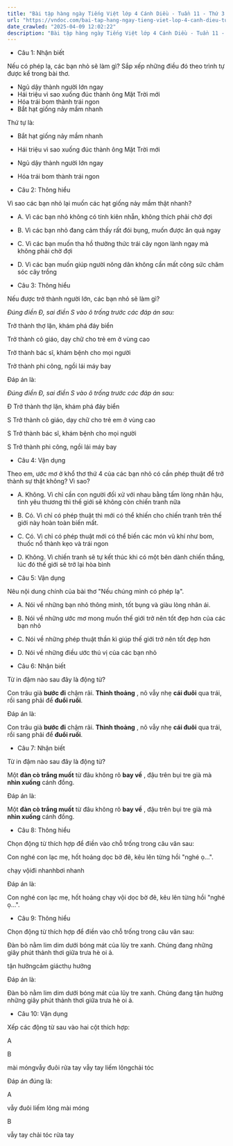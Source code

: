 ```yaml
---
title: "Bài tập hàng ngày Tiếng Việt lớp 4 Cánh Diều - Tuần 11 - Thứ 3 gồm các câu hỏi tổng hợp nội dung Đọc hiểu văn bản và Luyện từ và câu được học ở Tuần 11 trong chương trình Tiếng Việt lớp 4 Tập 1 Cánh Diều."
url: "https://vndoc.com/bai-tap-hang-ngay-tieng-viet-lop-4-canh-dieu-tuan-11-thu-3-331226"
date_crawled: "2025-04-09 12:02:22"
description: "Bài tập hàng ngày Tiếng Việt lớp 4 Cánh Diều - Tuần 11 - Thứ 3 gồm các câu hỏi tổng hợp nội dung Đọc hiểu văn bản và Luyện từ và câu được học ở Tuần 11 trong chương trình Tiếng Việt lớp 4 Tập 1 Cánh Diều."
---
```


* Câu 1:  Nhận biết

Nếu có phép lạ, các bạn nhỏ sẽ làm gì? Sắp xếp những điều đó theo trình tự được kể trong bài thơ.

  * Ngủ dậy thành người lớn ngay
  * Hái triệu vì sao xuống đúc thành ông Mặt Trời mới
  * Hóa trái bom thành trái ngon
  * Bắt hạt giống nảy mầm nhanh



Thứ tự là:

  * Bắt hạt giống nảy mầm nhanh
  * Hái triệu vì sao xuống đúc thành ông Mặt Trời mới
  * Ngủ dậy thành người lớn ngay
  * Hóa trái bom thành trái ngon



* Câu 2:  Thông hiểu

Vì sao các bạn nhỏ lại muốn các hạt giống nảy mầm thật nhanh?

  * A. Vì các bạn nhỏ không có tính kiên nhẫn, không thích phải chờ đợi 
  * B. Vì các bạn nhỏ đang cảm thấy rất đói bụng, muốn được ăn quả ngay 
  * C. Vì các bạn muốn tha hồ thưởng thức trái cây ngon lành ngay mà không phải chờ đợi 
  * D. Vì các bạn muốn giúp người nông dân không cần mất công sức chăm sóc cây trồng 



* Câu 3:  Thông hiểu

Nếu được trở thành người lớn, các bạn nhỏ sẽ làm gì?

_Đúng điền Đ, sai điền S vào ô trống trước các đáp án sau:_

Trở thành thợ lặn, khám phá đáy biển

Trở thành cô giáo, dạy chữ cho trẻ em ở vùng cao

Trở thành bác sĩ, khám bệnh cho mọi người

Trở thành phi công, ngồi lái máy bay

Đáp án là:

_Đúng điền Đ, sai điền S vào ô trống trước các đáp án sau:_

Đ Trở thành thợ lặn, khám phá đáy biển

S Trở thành cô giáo, dạy chữ cho trẻ em ở vùng cao

S Trở thành bác sĩ, khám bệnh cho mọi người

S Trở thành phi công, ngồi lái máy bay

* Câu 4:  Vận dụng

Theo em, ước mơ ở khổ thơ thứ 4 của các bạn nhỏ có cần phép thuật để trở thành sự thật không? Vì sao?

  * A. Không. Vì chỉ cần con người đối xử với nhau bằng tấm lòng nhân hậu, tình yêu thương thì thế giới sẽ không còn chiến tranh nữa 
  * B. Có. Vì chỉ có phép thuật thì mới có thể khiến cho chiến tranh trên thế giới này hoàn toàn biến mất. 
  * C. Có. Vì chỉ có phép thuật mới có thể biến các món vũ khí như bom, thuốc nổ thành kẹo và trái ngon 
  * D. Không. Vì chiến tranh sẽ tự kết thúc khi có một bên dành chiến thắng, lúc đó thế giới sẽ trở lại hòa bình 



* Câu 5:  Vận dụng

Nêu nội dung chính của bài thơ "Nếu chúng mình có phép lạ".

  * A. Nói về những bạn nhỏ thông minh, tốt bụng và giàu lòng nhân ái. 
  * B. Nói về những ước mơ mong muốn thế giới trở nên tốt đẹp hơn của các bạn nhỏ 
  * C. Nói về những phép thuật thần kì giúp thế giới trở nên tốt đẹp hơn 
  * D. Nói về những điều ước thú vị của các bạn nhỏ 



* Câu 6:  Nhận biết

Từ in đậm nào sau đây là động từ?

Con trâu già **bước đi** chậm rãi. **Thỉnh thoảng** , nõ vẫy nhẹ **cái đuôi** qua trái, rồi sang phải để **đuổi ruồi**.

Đáp án là:

Con trâu già **bước đi** chậm rãi. **Thỉnh thoảng** , nõ vẫy nhẹ **cái đuôi** qua trái, rồi sang phải để **đuổi ruồi**.

* Câu 7:  Nhận biết

Từ in đậm nào sau đây là động từ?

Một **đàn cò trắng muốt** từ đâu không rõ **bay về** , đậu trên bụi tre già mà **nhìn xuống** cánh đồng.

Đáp án là:

Một **đàn cò trắng muốt** từ đâu không rõ **bay về** , đậu trên bụi tre già mà **nhìn xuống** cánh đồng.

* Câu 8:  Thông hiểu

Chọn động từ thích hợp để điền vào chỗ trống trong câu văn sau:

Con nghé con lạc mẹ, hốt hoảng  dọc bờ đê, kêu lên từng hồi "nghé ọ...".

chạy vộiđi nhanhbơi nhanh

Đáp án là:

Con nghé con lạc mẹ, hốt hoảng chạy vội dọc bờ đê, kêu lên từng hồi "nghé ọ...".

* Câu 9:  Thông hiểu

Chọn động từ thích hợp để điền vào chỗ trống trong câu văn sau:

Đàn bò nằm lim dim dưới bóng mát của lũy tre xanh. Chúng đang  những giây phút thảnh thơi giữa trưa hè oi ả.

tận hưởngcảm giácthụ hưởng

Đáp án là:

Đàn bò nằm lim dim dưới bóng mát của lũy tre xanh. Chúng đang tận hưởng những giây phút thảnh thơi giữa trưa hè oi ả.

* Câu 10:  Vận dụng

Xếp các động từ sau vào hai cột thích hợp:

A

B

mài móngvẫy đuôi rửa tay vẫy tay liếm lôngchải tóc

Đáp án đúng là:

A

vẫy đuôi liếm lông mài móng

B

vẫy tay chải tóc rửa tay

